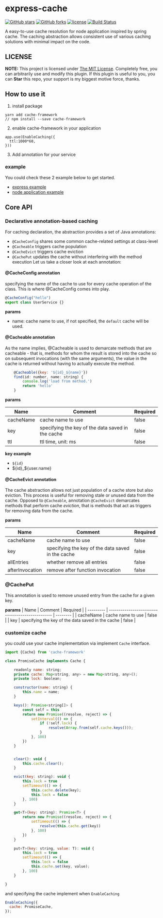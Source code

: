 # express-cache

[![GitHub stars](https://img.shields.io/github/stars/jinfang134/express-cache.svg?style=social&label=Stars&style=for-the-badge)](https://github.com/jinfang134/express-cache/stargazers)
[![GitHub forks](https://img.shields.io/github/forks/jinfang134/express-cache.svg?style=social&label=Fork&style=for-the-badge)](https://github.com/jinfang134/express-cache/network)
[![license](https://img.shields.io/github/license/mashape/apistatus.svg)](https://github.com/jinfang134/express-cache/blob/master/LICENSE)
[![Build Status](https://travis-ci.com/jinfang134/node-cache-framework.svg?branch=master)](https://travis-ci.com/jinfang134/node-cache-framework)


A easy-to-use cache resolution for node application inspired by spring cache. The caching abstraction allows consistent use of various caching solutions with minimal impact on the code.

## LICENSE

**NOTE:** This project is licensed under [The MIT License](https://github.com/jinfang134/express-cache/blob/master/LICENSE). Completely free, you can arbitrarily use and modify this plugin. If this plugin is useful to you, you can **Star** this repo, your support is my biggest motive force, thanks.

## How to use it

1. install package

```
yarn add cache-framework
// npm install --save cache-framework
```

2. enable cache-framework in your application

```
app.use(EnableCaching({
  ttl:1000*60,
}))
```

3. Add annotation for your service

### example

You could check these 2 example below to get started.

- [express example](example/express-example.ts)
- [node application example](example/express-example.ts)

## Core API

### Declarative annotation-based caching

For caching declaration, the abstraction provides a set of Java annotations:

- `@CacheConfig` shares some common cache-related settings at class-level
- `@Cacheable` triggers cache population
- `@CacheEvict` triggers cache eviction
- `@CachePut` updates the cache without interfering with the method execution
  Let us take a closer look at each annotation:

#### @CacheConfig annotation

specifying the name of the cache to use for every cache operation of the class. This is where @CacheConfig comes into play.

```javascript
@CacheConfig("hello")
export class UserService {}
```

**params**

- name: cache name to use, if not specified, the `default` cache will be used.

#### @Cacheable annotation

As the name implies, @Cacheable is used to demarcate methods that are cacheable - that is, methods for whom the result is stored into the cache so on subsequent invocations (with the same arguments), the value in the cache is returned without having to actually execute the method.

```javascript
    @Cacheable({key: '${id}_${name}'})
    find(id: number, name: string) {
        console.log('load from method.')
        return 'hello'
    }

```

**params**

| Name      | Comment                                           | Required |
| --------- | ------------------------------------------------- | -------- |
| cacheName | cache name to use                                 | false    |
| key       | specifying the key of the data saved in the cache | false    |
| ttl       | ttl time, unit: ms                                | false    |

**key example**

- `${id}`
- ${id}_${user.name}

#### @CacheEvict annotation

The cache abstraction allows not just population of a cache store but also eviction. This process is useful for removing stale or unused data from the cache. Opposed to `@Cacheable`, annotation `@CacheEvict` demarcates methods that perform cache _eviction_, that is methods that act as triggers for removing data from the cache.

**params**

| Name            | Comment                                           | Required |
| --------------- | ------------------------------------------------- | -------- |
| cacheName       | cache name to use                                 | false    |
| key             | specifying the key of the data saved in the cache | false    |
| allEntries      | whether remove all entries                        | false    |
| afterInvocation | remove after function invocation                  | false    |

### @CachePut

This annotation is used to remove unused entry from the cache for a given key.

**params**
| Name | Comment | Required |
| --------- | ------------------------------------------------- | -------- |
| cacheName | cache name to use | false |
| key | specifying the key of the data saved in the cache | false |

### customize cache

you could use your cache implementation via implement `Cache` interface.

```javascript
import {Cache} from 'cache-framework'

class PromiseCache implements Cache {

    readonly name: string;
    private cache: Map<string, any> = new Map<string, any>();
    private lock: boolean;

    constructor(name: string) {
        this.name = name;
    }

    keys(): Promise<string[]> {
        const self = this
        return new Promise((resolve, reject) => {
            setInterval(() => {
                if (!self.lock) {
                    resolve(Array.from(self.cache.keys()));
                }
            }, 100)
        })
    }


    clear(): void {
        this.cache.clear();
    }

    evict(key: string): void {
        this.lock = true
        setTimeout(() => {
            this.cache.delete(key);
            this.lock = false
        }, 100)
    }

    get<T>(key: string): Promise<T> {
        return new Promise((resolve, reject) => {
            setTimeout(() => {
                resolve(this.cache.get(key))
            }, 100)
        })
    }

    put<T>(key: string, value: T): void {
        this.lock = true
        setTimeout(() => {
            this.lock = false
            this.cache.set(key, value);
        }, 100)
    }

}
```

and specifying the cache implement when `EnableCaching`

```javascript
EnableCaching({
  cache: PromiseCache,
});
```
